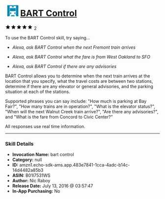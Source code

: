 # &nbsp;<img src="skill_icon" alt="BART Control icon" width="36"> [BART Control](http://alexa.amazon.com/#skills/amzn1.echo-sdk-ams.app.483e7841-1cca-4adc-b14c-14d4482a85b3)
![5 stars](../../images/ic_star_black_18dp_1x.png)![5 stars](../../images/ic_star_black_18dp_1x.png)![5 stars](../../images/ic_star_black_18dp_1x.png)![5 stars](../../images/ic_star_black_18dp_1x.png)![5 stars](../../images/ic_star_black_18dp_1x.png) 2

To use the BART Control skill, try saying...

* *Alexa, ask BART Control when the next Fremont train arrives*

* *Alexa, ask BART Control what the fare is from West Oakland to SFO*

* *Alexa, ask BART Control if there are any advisories*

BART Control allows you to determine when the next train arrives at the location that you specify, what the travel costs are between two stations, determine if there are any elevator or general advisories, and the parking situation at each of the stations.

Supported phrases you can say include: "How much is parking at Bay Fair?", "How many trains are in operation?", "What is the elevator status?", "When will the next Walnut Creek train arrive?", "Are there any advisories?", and "What is the fare from Concord to Civic Center?"

All responses use real time information.

***

### Skill Details

* **Invocation Name:** bart control
* **Category:** null
* **ID:** amzn1.echo-sdk-ams.app.483e7841-1cca-4adc-b14c-14d4482a85b3
* **ASIN:** B01I7531WS
* **Author:** Nic Raboy
* **Release Date:** July 13, 2016 @ 03:57:47
* **In-App Purchasing:** No
